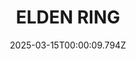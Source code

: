 ---
title: "ELDEN RING"
id: 1245620
date: 2025-03-15T00:00:09.794Z
link: games/steam/recent/elden-ring
image: http://media.steampowered.com/steamcommunity/public/images/apps/1245620/b6e290dd5a92ce98f89089a207733c70c41a1871.jpg
playtime_2weeks: 67
playtime_forever: 15383
playtime_windows_forever: 0
playtime_mac_forever: 0
playtime_linux_forever: 15383
playtime_deck_forever: 15383
---